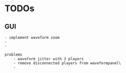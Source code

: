 # TODOs


## GUI
    - implement waveform zoom
    - 
    - 

    problems
        - waveform jitter with 3 players
        - remove disconnected players from waveformpanel\
        - 
